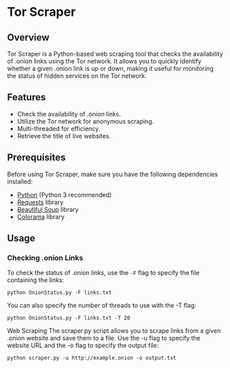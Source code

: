 # Tor Scraper

## Overview

Tor Scraper is a Python-based web scraping tool that checks the availability of .onion links using the Tor network. It allows you to quickly identify whether a given .onion link is up or down, making it useful for monitoring the status of hidden services on the Tor network.

## Features

- Check the availability of .onion links.
- Utilize the Tor network for anonymous scraping.
- Multi-threaded for efficiency.
- Retrieve the title of live websites.

## Prerequisites

Before using Tor Scraper, make sure you have the following dependencies installed:

- [Python](https://www.python.org/) (Python 3 recommended)
- [Requests](https://pypi.org/project/requests/) library
- [Beautiful Soup](https://pypi.org/project/beautifulsoup4/) library
- [Colorama](https://pypi.org/project/colorama/) library

## Usage

### Checking .onion Links

To check the status of .onion links, use the `-F` flag to specify the file containing the links:

```
python OnionStatus.py -F links.txt
```
You can also specify the number of threads to use with the -T flag:
```
python OnionStatus.py -F links.txt -T 20
```
Web Scraping
The scraper.py script allows you to scrape links from a given .onion website and save them to a file. Use the -u flag to specify the website URL and the -o flag to specify the output file:
```
python scraper.py -u http://example.onion -o output.txt
```
